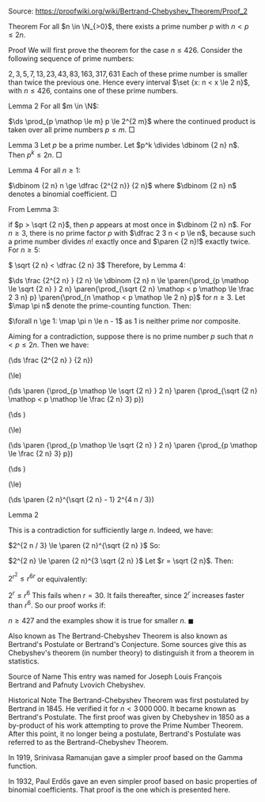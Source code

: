 # 

Source: https://proofwiki.org/wiki/Bertrand-Chebyshev_Theorem/Proof_2



Theorem
For all $n \in \N_{>0}$, there exists a prime number $p$ with $n < p \le 2 n$.


Proof
We will first prove the theorem for the case $n \le 426$. 
Consider the following sequence of prime numbers:

$2, 3, 5, 7, 13, 23, 43, 83, 163, 317, 631$
Each of these prime number is smaller than twice the previous one.
Hence every interval $\set {x: n < x \le 2 n}$, with $n \le 426$, contains one of these prime numbers.


Lemma $2$
For all $m \in \N$:

$\ds \prod_{p \mathop \le m} p \le 2^{2 m}$
where the continued product is taken over all prime numbers $p \le m$.
$\Box$


Lemma $3$
Let $p$ be a prime number.
Let $p^k \divides \dbinom {2 n} n$.
Then $p^k \le 2 n$.
$\Box$


Lemma $4$
For all $n \ge 1$:

$\dbinom {2 n} n \ge \dfrac {2^{2 n}} {2 n}$
where $\dbinom {2 n} n$ denotes a binomial coefficient.
$\Box$

From Lemma $3$:

if $p > \sqrt {2 n}$, then $p$ appears at most once in $\dbinom {2 n} n$.
For $n \ge 3$, there is no prime factor $p$ with $\dfrac 2 3 n < p \le n$, because such a prime number divides $n!$ exactly once and $\paren {2 n}!$ exactly twice.
For $n \ge 5$:

$ \sqrt {2 n} < \dfrac {2 n} 3$
Therefore, by Lemma $4$:

$\ds \frac {2^{2 n} } {2 n} \le \dbinom {2 n} n \le \paren{\prod_{p \mathop \le \sqrt {2 n} } 2 n} \paren{\prod_{\sqrt {2 n} \mathop < p \mathop \le \frac 2 3 n} p} \paren{\prod_{n \mathop < p \mathop \le 2 n} p}$
for $n \ge 3$.
Let $\map \pi n$ denote the prime-counting function.
Then:

$\forall n \ge 1: \map \pi n \le n - 1$
as $1$ is neither prime nor composite.

Aiming for a contradiction, suppose there is no prime number $p$ such that $n < p \le 2 n$.
Then we have:














\(\ds \frac {2^{2 n} } {2 n}\)

\(\le\)







\(\ds \paren {\prod_{p \mathop \le \sqrt {2 n} } 2 n} \paren {\prod_{\sqrt {2 n} \mathop < p \mathop \le \frac {2 n} 3} p}\)




















\(\ds \)

\(\le\)







\(\ds \paren {\prod_{p \mathop \le \sqrt {2 n} } 2 n} \paren {\prod_{p \mathop \le \frac {2 n} 3} p}\)




















\(\ds \)

\(\le\)







\(\ds \paren {2 n}^{\sqrt {2 n} - 1} 2^{4 n / 3}\)





Lemma $2$



This is a contradiction for sufficiently large $n$.
Indeed, we have:

$2^{2 n / 3} \le \paren {2 n}^{\sqrt {2 n} }$
So:

$2^{2 n} \le \paren {2 n}^{3 \sqrt {2 n} }$
Let $r = \sqrt {2 n}$.
Then:

$2^{r^2} \le r^{6 r}$
or equivalently:

$2^r \le r^6$
This fails when $r = 30$.
It fails thereafter, since $2^r$ increases faster than $r^6$.
So our proof works if:

$n \ge 427$
and the examples show it is true for smaller $n$.
$\blacksquare$


Also known as
The Bertrand-Chebyshev Theorem is also known as Bertrand's Postulate or Bertrand's Conjecture.
Some sources give this as Chebyshev's theorem (in number theory) to distinguish it from a theorem in statistics.


Source of Name
This entry was named for Joseph Louis François Bertrand and Pafnuty Lvovich Chebyshev.


Historical Note
The Bertrand-Chebyshev Theorem was first postulated by Bertrand in $1845$. He verified it for $n < 3 \, 000 \, 000$.
It became known as Bertrand's Postulate.
The first proof was given by Chebyshev in $1850$ as a by-product of his work attempting to prove the Prime Number Theorem.
After this point, it no longer being a postulate, Bertrand's Postulate was referred to as the Bertrand-Chebyshev Theorem.

In $1919$, Srinivasa Ramanujan gave a simpler proof based on the Gamma function.

In $1932$, Paul Erdős gave an even simpler proof based on basic properties of binomial coefficients.  That proof is the one which is presented here.






